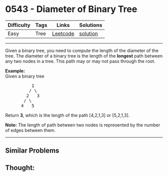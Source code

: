 # 0543 - Diameter of Binary Tree

Difficulty  | Tags | Links | Solutions
----------- | ---- | ----- | -----
Easy | Tree | [Leetcode](https://leetcode.com/problems/diameter-of-binary-tree) | [solution](https://leetcode.com/problems/diameter-of-binary-tree/solution/)


-----------

<p>
Given a binary tree, you need to compute the length of the diameter of the tree. The diameter of a binary tree is the length of the <b>longest</b> path between any two nodes in a tree. This path may or may not pass through the root.
</p>

<p>
<b>Example:</b><br />
Given a binary tree <br />
<pre>
          1
         / \
        2   3
       / \     
      4   5    
</pre>
</p>
<p>
Return <b>3</b>, which is the length of the path [4,2,1,3] or [5,2,1,3].
</p>

<p><b>Note:</b>
The length of path between two nodes is represented by the number of edges between them.
</p>

-----------


## Similar Problems




## Thought:
